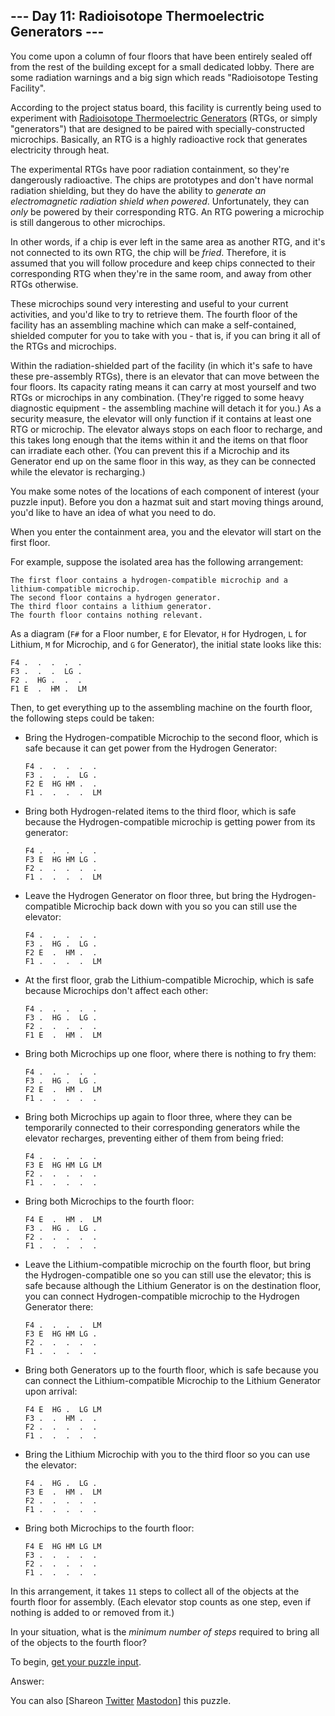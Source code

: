 \--- Day 11: Radioisotope Thermoelectric Generators ---
----------

You come upon a column of four floors that have been entirely sealed off from the rest of the building except for a small dedicated lobby. There are some radiation warnings and a big sign which reads "Radioisotope Testing Facility".

According to the project status board, this facility is currently being used to experiment with [Radioisotope Thermoelectric Generators](https://en.wikipedia.org/wiki/Radioisotope_thermoelectric_generator) (RTGs, or simply "generators") that are designed to be paired with specially-constructed microchips. Basically, an RTG is a highly radioactive rock that generates electricity through heat.

The experimental RTGs have poor radiation containment, so they're dangerously radioactive. The chips are prototypes and don't have normal radiation shielding, but they do have the ability to *generate an electromagnetic radiation shield when powered*. Unfortunately, they can *only* be powered by their corresponding RTG. An RTG powering a microchip is still dangerous to other microchips.

In other words, if a chip is ever left in the same area as another RTG, and it's not connected to its own RTG, the chip will be *fried*. Therefore, it is assumed that you will follow procedure and keep chips connected to their corresponding RTG when they're in the same room, and away from other RTGs otherwise.

These microchips sound very interesting and useful to your current activities, and you'd like to try to retrieve them. The fourth floor of the facility has an assembling machine which can make a self-contained, shielded computer for you to take with you - that is, if you can bring it all of the RTGs and microchips.

Within the radiation-shielded part of the facility (in which it's safe to have these pre-assembly RTGs), there is an elevator that can move between the four floors. Its capacity rating means it can carry at most yourself and two RTGs or microchips in any combination. (They're rigged to some heavy diagnostic equipment - the assembling machine will detach it for you.) As a security measure, the elevator will only function if it contains at least one RTG or microchip. The elevator always stops on each floor to recharge, and this takes long enough that the items within it and the items on that floor can irradiate each other. (You can prevent this if a Microchip and its Generator end up on the same floor in this way, as they can be connected while the elevator is recharging.)

You make some notes of the locations of each component of interest (your puzzle input). Before you don a hazmat suit and start moving things around, you'd like to have an idea of what you need to do.

When you enter the containment area, you and the elevator will start on the first floor.

For example, suppose the isolated area has the following arrangement:

```
The first floor contains a hydrogen-compatible microchip and a lithium-compatible microchip.
The second floor contains a hydrogen generator.
The third floor contains a lithium generator.
The fourth floor contains nothing relevant.

```

As a diagram (`F#` for a Floor number, `E` for Elevator, `H` for Hydrogen, `L` for Lithium, `M` for Microchip, and `G` for Generator), the initial state looks like this:

```
F4 .  .  .  .  .  
F3 .  .  .  LG .  
F2 .  HG .  .  .  
F1 E  .  HM .  LM

```

Then, to get everything up to the assembling machine on the fourth floor, the following steps could be taken:

* Bring the Hydrogen-compatible Microchip to the second floor, which is safe because it can get power from the Hydrogen Generator:

  ```
  F4 .  .  .  .  .  
  F3 .  .  .  LG .  
  F2 E  HG HM .  .  
  F1 .  .  .  .  LM

  ```

* Bring both Hydrogen-related items to the third floor, which is safe because the Hydrogen-compatible microchip is getting power from its generator:

  ```
  F4 .  .  .  .  .  
  F3 E  HG HM LG .  
  F2 .  .  .  .  .  
  F1 .  .  .  .  LM

  ```

* Leave the Hydrogen Generator on floor three, but bring the Hydrogen-compatible Microchip back down with you so you can still use the elevator:

  ```
  F4 .  .  .  .  .  
  F3 .  HG .  LG .  
  F2 E  .  HM .  .  
  F1 .  .  .  .  LM

  ```

* At the first floor, grab the Lithium-compatible Microchip, which is safe because Microchips don't affect each other:

  ```
  F4 .  .  .  .  .  
  F3 .  HG .  LG .  
  F2 .  .  .  .  .  
  F1 E  .  HM .  LM

  ```

* Bring both Microchips up one floor, where there is nothing to fry them:

  ```
  F4 .  .  .  .  .  
  F3 .  HG .  LG .  
  F2 E  .  HM .  LM
  F1 .  .  .  .  .  

  ```

* Bring both Microchips up again to floor three, where they can be temporarily connected to their corresponding generators while the elevator recharges, preventing either of them from being fried:

  ```
  F4 .  .  .  .  .  
  F3 E  HG HM LG LM
  F2 .  .  .  .  .  
  F1 .  .  .  .  .  

  ```

* Bring both Microchips to the fourth floor:

  ```
  F4 E  .  HM .  LM
  F3 .  HG .  LG .  
  F2 .  .  .  .  .  
  F1 .  .  .  .  .  

  ```

* Leave the Lithium-compatible microchip on the fourth floor, but bring the Hydrogen-compatible one so you can still use the elevator; this is safe because although the Lithium Generator is on the destination floor, you can connect Hydrogen-compatible microchip to the Hydrogen Generator there:

  ```
  F4 .  .  .  .  LM
  F3 E  HG HM LG .  
  F2 .  .  .  .  .  
  F1 .  .  .  .  .  

  ```

* Bring both Generators up to the fourth floor, which is safe because you can connect the Lithium-compatible Microchip to the Lithium Generator upon arrival:

  ```
  F4 E  HG .  LG LM
  F3 .  .  HM .  .  
  F2 .  .  .  .  .  
  F1 .  .  .  .  .  

  ```

* Bring the Lithium Microchip with you to the third floor so you can use the elevator:

  ```
  F4 .  HG .  LG .  
  F3 E  .  HM .  LM
  F2 .  .  .  .  .  
  F1 .  .  .  .  .  

  ```

* Bring both Microchips to the fourth floor:

  ```
  F4 E  HG HM LG LM
  F3 .  .  .  .  .  
  F2 .  .  .  .  .  
  F1 .  .  .  .  .  

  ```

In this arrangement, it takes `11` steps to collect all of the objects at the fourth floor for assembly. (Each elevator stop counts as one step, even if nothing is added to or removed from it.)

In your situation, what is the *minimum number of steps* required to bring all of the objects to the fourth floor?

To begin, [get your puzzle input](11/input).

Answer:

You can also [Shareon [Twitter](https://twitter.com/intent/tweet?text=%22Radioisotope+Thermoelectric+Generators%22+%2D+Day+11+%2D+Advent+of+Code+2016&url=https%3A%2F%2Fadventofcode%2Ecom%2F2016%2Fday%2F11&related=ericwastl&hashtags=AdventOfCode) [Mastodon](javascript:void(0);)] this puzzle.